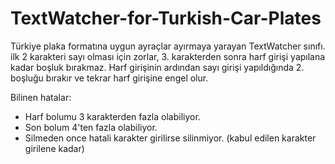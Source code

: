 # TextWatcher-for-Turkish-Car-Plates

Türkiye plaka formatına uygun ayraçlar ayırmaya yarayan TextWatcher sınıfı. ilk 2 karakteri sayı olması için zorlar, 3. karakterden sonra harf girişi yapılana kadar boşluk bırakmaz. Harf girişinin ardından sayı girişi yapıldığında 2. boşluğu bırakır ve tekrar harf girişine engel olur.

Bilinen hatalar: 

- Harf bolumu 3 karakterden fazla olabiliyor.
- Son bolum 4'ten fazla olabiliyor. 
- Silmeden once hatali karakter girilirse silinmiyor. (kabul edilen karakter girilene kadar)
